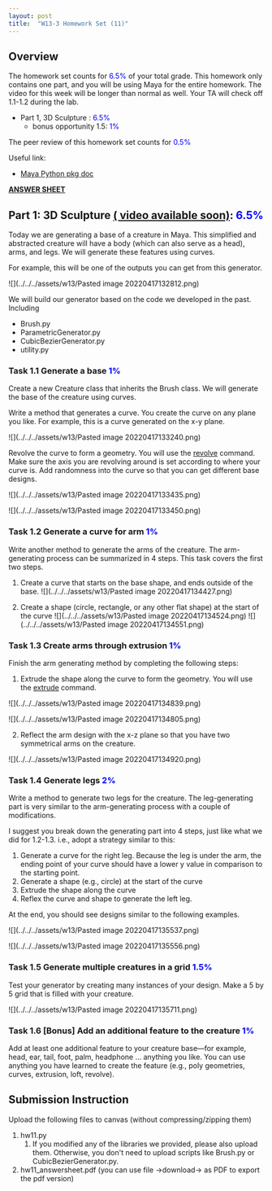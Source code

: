 ```yaml
---
layout: post
title:  "W13-3 Homework Set (11)"
---
```


## Overview
The homework set counts for <span style="color:#0000ff;"> 6.5%  </span> of your total grade. This homework only contains one part, and you will be using Maya for the entire homework. The video for this week will be longer than normal as well. Your TA will check off 1.1-1.2 during the lab. 

- Part 1,  3D Sculpture :  <span style="color:#0000ff;"> 6.5%  </span>
	- bonus opportunity 1.5: <span style="color:#0000ff;"> 1%  </span>

The peer review of this homework set counts for <span style="color:#0000ff;"> 0.5%  </span>


Useful link:
-  [Maya Python pkg doc](https://help.autodesk.com/view/MAYAUL/2022/ENU/index.html?contextId=COMMANDSPYTHON-INDEX)



**[ANSWER SHEET](https://docs.google.com/document/d/1iqFoWNnpRjPTF0xjRPkkTa8L2XwOvZCxlI6zadp0YsA/edit#heading=h.ub9m95a6p3gz)**



## Part 1: 3D Sculpture [( video available soon)]():  <span style="color:#0000ff;"> 6.5%  </span>
Today we are generating a base of a creature in Maya. This simplified and abstracted creature will have a body (which can also serve as a head), arms, and legs. We will generate these features using curves.   

For example, this will be one of the outputs you can get from this generator.  

![](../../../assets/w13/Pasted image 20220417132812.png)

We will build our generator based on the code we developed in the past. Including 

- Brush.py
- ParametricGenerator.py
- CubicBezierGenerator.py
- utility.py


### Task 1.1 Generate a base<span style="color:#0000ff;"> 1%  </span>

Create a new Creature class that inherits the Brush class. We will generate the base of the creature using curves. 

Write a method that generates a curve. You create the curve on any plane you like. For example, this is a curve generated on the x-y plane. 

![](../../../assets/w13/Pasted image 20220417133240.png) 

Revolve the curve to form a geometry. You will use the [revolve](https://help.autodesk.com/view/MAYAUL/2022/ENU/index.html?guid=__CommandsPython_revolve_html) command. Make sure the axis you are revolving around is set according to where your curve is. Add randomness into the curve so that you can get different base designs. 


![](../../../assets/w13/Pasted image 20220417133435.png)

![](../../../assets/w13/Pasted image 20220417133450.png)

### Task 1.2 Generate a curve for arm<span style="color:#0000ff;"> 1%  </span>
Write another method to generate the arms of the creature. The arm-generating process can be summarized in 4 steps. This task covers the first two steps. 

1. Create a curve that starts on the base shape, and ends outside of the base. 
![](../../../assets/w13/Pasted image 20220417134427.png)


3. Create a shape (circle, rectangle, or any other flat shape) at the start of the curve 
![](../../../assets/w13/Pasted image 20220417134524.png)
![](../../../assets/w13/Pasted image 20220417134551.png)




### Task 1.3 Create arms through extrusion <span style="color:#0000ff;"> 1%  </span>

Finish the arm generating method by completing the following steps: 

1. Extrude the shape along the curve to form the geometry. You will use the [extrude](https://help.autodesk.com/view/MAYAUL/2022/ENU/index.html?guid=__Commands_extrude_html) command. 

![](../../../assets/w13/Pasted image 20220417134839.png)


![](../../../assets/w13/Pasted image 20220417134805.png)



2. Reflect the arm design with the x-z plane so that you have two symmetrical arms on the creature. 

![](../../../assets/w13/Pasted image 20220417134920.png)



### Task 1.4 Generate legs<span style="color:#0000ff;"> 2%  </span>

Write a method to generate two legs for the creature. The leg-generating part is very similar to the arm-generating process with a couple of modifications. 

I suggest you break down the generating part into 4 steps, just like what we did for 1.2-1.3. i.e., adopt a strategy similar to this:

1. Generate a curve for the right leg. Because the leg is under the arm, the ending point of your curve should have a lower y value in comparison to the starting point. 
2. Generate a shape (e.g., circle) at the start of the curve
3. Extrude the shape along the curve 
4. Reflex the curve and shape to generate the left leg. 

 At the end, you should see designs similar to the following examples. 

 ![](../../../assets/w13/Pasted image 20220417135537.png)



![](../../../assets/w13/Pasted image 20220417135556.png)

 
### Task 1.5 Generate multiple creatures in a grid<span style="color:#0000ff;"> 1.5%  </span>

Test your generator by creating many instances of your design. Make a 5 by 5 grid that is filled with your creature. 

![](../../../assets/w13/Pasted image 20220417135711.png)


### Task 1.6 [Bonus] Add an additional feature to the creature<span style="color:#0000ff;"> 1%  </span>
Add at least one additional feature to your creature base—for example, head, ear, tail, foot, palm, headphone ... anything you like. You can use anything you have learned to create the feature (e.g., poly geometries, curves, extrusion, loft, revolve).


## Submission Instruction 
Upload the following files to canvas (without compressing/zipping them)
1. hw11.py
	1. If you modified any of the libraries we provided, please also upload them. Otherwise, you don't need to upload scripts like Brush.py or CubicBezierGenerator.py.  
2. hw11_answersheet.pdf (you can use file ->download-> as PDF to export the pdf version)
